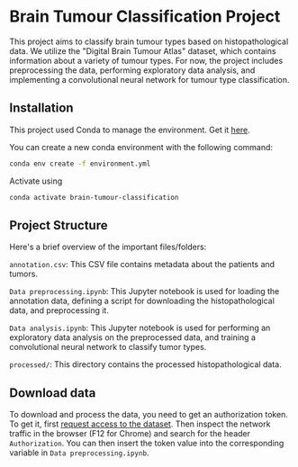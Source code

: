 # Brain Tumour Classification Project

This project aims to classify brain tumour types based on histopathological data. We utilize the "Digital Brain Tumour Atlas" dataset, which contains information about a variety of tumour types. For now, the project includes preprocessing the data, performing exploratory data analysis, and implementing a convolutional neural network for tumour type classification.

## Installation

This project used Conda to manage the environment. Get it [here](https://www.anaconda.com/download).

You can create a new conda environment with the following command:

```bash
conda env create -f environment.yml
```

Activate using 

```bash
conda activate brain-tumour-classification
```

## Project Structure
Here's a brief overview of the important files/folders:

`annotation.csv`: This CSV file contains metadata about the patients and tumors.

`Data preprocessing.ipynb`: This Jupyter notebook is used for loading the annotation data, defining a script for downloading the histopathological data, and preprocessing it.

`Data analysis.ipynb`: This Jupyter notebook is used for performing an exploratory data analysis on the preprocessed data, and training a convolutional neural network to classify tumor types.

`processed/`: This directory contains the processed histopathological data.

## Download data

To download and process the data, you need to get an authorization token. To get it, first [request access to the dataset](https://data-proxy.ebrains.eu/datasets/8fc108ab-e2b4-406f-8999-60269dc1f994). Then inspect the network traffic in the browser (F12 for Chrome) and search for the header `Authorization`. You can then insert the token value into the corresponding variable in `Data preprocessing.ipynb`.